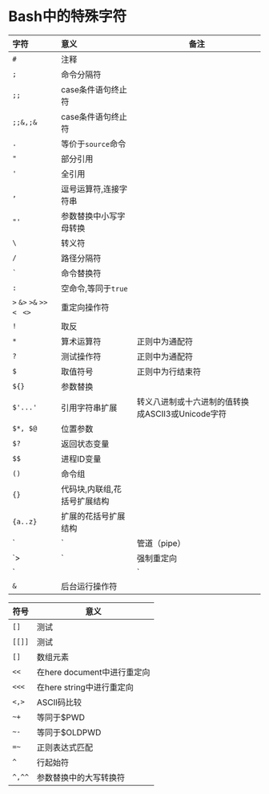 # Bash中的特殊字符


|字符|意义|备注
|:-|:-|-|
`#`|注释
`;`|命令分隔符
`;;`|case条件语句终止符
`;;&,;&`|case条件语句终止符
`.`|等价于`source`命令
`"`|部分引用
`'`|全引用
`,`|逗号运算符,连接字符串
`"'`|参数替换中小写字母转换
`\`|转义符
`/`|路径分隔符
<code>`</code>|命令替换符
`:`|空命令,等同于`true`
`>` `&>` `>&` `>>` `<` ` <>`|重定向操作符
`!`|取反
`*`|算术运算符|正则中为通配符
`?`|测试操作符|正则中为通配符
`$`|取值符号|正则中为行结束符
`${}`|参数替换
`$'...'`|引用字符串扩展|转义八进制或十六进制的值转换成ASCII3或Unicode字符
`$*, $@`|位置参数
`$?`|返回状态变量
<code>$$</code>|进程ID变量
`()`|命令组
`{}`|代码块,内联组,花括号扩展结构
`{a..z}`|扩展的花括号扩展结构
`|`|管道（pipe）
`>|`|强制重定向
`||`|或（OR）逻辑运算符
`&`|后台运行操作符

|符号|意义|
|-|-|
`[]`|测试
`[[]]`|测试
`[]`|数组元素
`<<`|在here document中进行重定向
`<<<`|在here string中进行重定向
`<,>`|ASCII码比较
`~+`|等同于$PWD
`~-`|等同于$OLDPWD
`=~`|正则表达式匹配
`^`|行起始符
`^,^^`|参数替换中的大写转换符




